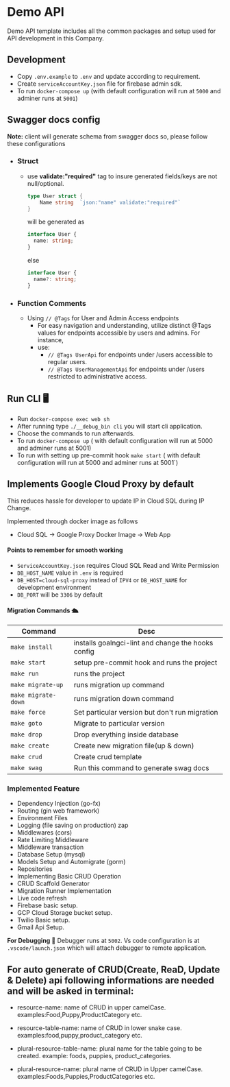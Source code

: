 # Demo API

Demo API template includes all the common packages and setup used for API development in this Company.

## Development

- Copy `.env.example` to `.env` and update according to requirement.
- Create `serviceAccountKey.json` file for firebase admin sdk.
- To run `docker-compose up` (with default configuration will run at `5000` and adminer runs at `5001`)

## Swagger docs config

**Note:** client will generate schema from swagger docs so, please follow these configurations

- ### Struct

  - use **validate:"required"** tag to insure generated fields/keys are not null/optional.
    ```go
    type User struct {
        Name string  `json:"name" validate:"required"`
    }
    ```
    will be generated as
    ```ts
    interface User {
      name: string;
    }
    ```
    else
    ```ts
    interface User {
      name?: string;
    }
    ```

- ### Function Comments

  - Using `// @Tags` for User and Admin Access endpoints
    - For easy navigation and understanding, utilize distinct @Tags values for endpoints accessible by users and admins. For instance,
    - use:
      - `// @Tags UserApi` for endpoints under /users accessible to regular users.
      - `// @Tags UserManagementApi` for endpoints under /users restricted to administrative access.

## Run CLI 🖥

- Run `docker-compose exec web sh`
- After running type `./__debug_bin cli` you will start cli application.
- Choose the commands to run afterwards.
- To run `docker-compose up` ( with default configuration will run at 5000 and adminer runs at 5001)
- To run with setting up pre-commit hook `make start` ( with default configuration will run at 5000 and adminer runs at 5001`)

## Implements Google Cloud Proxy by default

This reduces hassle for developer to update IP in Cloud SQL during IP Change.

Implemented through docker image as follows

- Cloud SQL -> Google Proxy Docker Image -> Web App

#### Points to remember for smooth working

- `ServiceAccountKey.json` requires Cloud SQL Read and Write Permission
- `DB_HOST_NAME` value in `.env` is required
- `DB_HOST=cloud-sql-proxy` instead of `IPV4` or `DB_HOST_NAME` for development environment
- `DB_PORT` will be `3306` by default

#### Migration Commands 🛳

| Command             | Desc                                               |
| ------------------- | -------------------------------------------------- |
| `make install`      | installs goalngci-lint and change the hooks config |
| `make start`        | setup pre-commit hook and runs the project         |
| `make run`          | runs the project                                   |
| `make migrate-up`   | runs migration up command                          |
| `make migrate-down` | runs migration down command                        |
| `make force`        | Set particular version but don't run migration     |
| `make goto`         | Migrate to particular version                      |
| `make drop`         | Drop everything inside database                    |
| `make create`       | Create new migration file(up & down)               |
| `make crud`         | Create crud template                               |
| `make swag`         | Run this command to generate swag docs             |

### Implemented Feature

- Dependency Injection (go-fx)
- Routing (gin web framework)
- Environment Files
- Logging (file saving on production) zap
- Middlewares (cors)
- Rate Limiting Middleware
- Middleware transaction
- Database Setup (mysql)
- Models Setup and Automigrate (gorm)
- Repositories
- Implementing Basic CRUD Operation
- CRUD Scaffold Generator
- Migration Runner Implementation
- Live code refresh
- Firebase basic setup.
- GCP Cloud Storage bucket setup.
- Twilio Basic setup.
- Gmail Api Setup.

**For Debugging 🐞** Debugger runs at `5002`. Vs code configuration is at `.vscode/launch.json` which will attach debugger to remote application.

## For auto generate of CRUD(Create, ReaD, Update & Delete) api following informations are needed and will be asked in terminal:

- resource-name: name of CRUD in upper camelCase. examples:Food,Puppy,ProductCategory etc.

- resource-table-name: name of CRUD in lower snake case. examples:food,puppy,product_category etc.

- plural-resource-table-name: plural name for the table going to be created. example: foods, puppies, product_categories.

- plural-resource-name: plural name of CRUD in Upper camelCase. examples:Foods,Puppies,ProductCategories etc.
